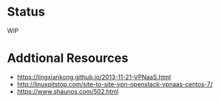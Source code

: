 # Status

WIP

# Addtional Resources

* https://lingxiankong.github.io/2013-11-21-VPNaaS.html
* http://linuxpitstop.com/site-to-site-vpn-openstack-vpnaas-centos-7/
* https://www.shaunos.com/502.html
